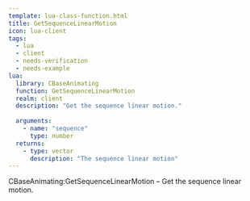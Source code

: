 ```yaml
---
template: lua-class-function.html
title: GetSequenceLinearMotion
icon: lua-client
tags:
  - lua
  - client
  - needs-verification
  - needs-example
lua:
  library: CBaseAnimating
  function: GetSequenceLinearMotion
  realm: client
  description: "Get the sequence linear motion."
  
  arguments:
    - name: "sequence"
      type: number
  returns:
    - type: vector
      description: "The sequence linear motion"
---
```


<div class="lua__search__keywords">
CBaseAnimating:GetSequenceLinearMotion &#x2013; Get the sequence linear motion.
</div>
